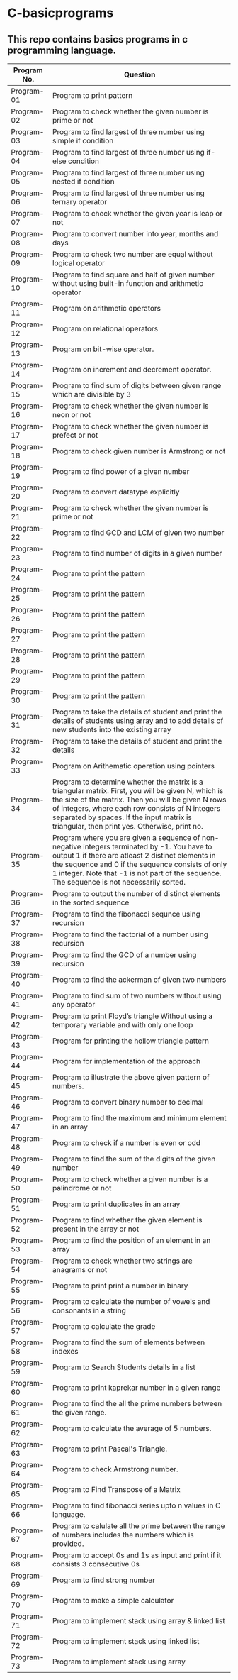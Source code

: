 # C-basicprograms
## This repo contains basics programs in c programming language.
| Program No.| Question |
| ------- | ------ |
| Program-01 | Program to print pattern |
| Program-02 | Program to check whether the given number is prime or not |
| Program-03 | Program to find largest of three number using simple if condition |
| Program-04 | Program to find largest of three number using if-else condition |
| Program-05 | Program to find largest of three number using nested if condition |
| Program-06 | Program to find largest of three number using ternary operator |
| Program-07 | Program to check whether the given year is leap or not |
| Program-08 | Program to convert number into year, months and days |
| Program-09 | Program to check two number are equal without logical operator |
| Program-10 | Program to find square and half of given number without using built-in function and arithmetic operator|
| Program-11 | Program on arithmetic operators |
| Program-12 | Program on relational operators |
| Program-13 | Program on bit-wise operator. |
| Program-14 | Program on increment and decrement operator. |
| Program-15 | Program to find sum of digits between given range which are divisible by 3 |
| Program-16 | Program to check whether the given number is neon or not |
| Program-17 | Program to check whether the given number is prefect or not |
| Program-18 | Program to check given number is Armstrong or not |
| Program-19 | Program to find power of a given number |
| Program-20 | Program to convert datatype explicitly |
| Program-21 | Program to check whether the given number is prime or not |
| Program-22 | Program to find GCD and LCM of given two number |
| Program-23 | Program to find number of digits in a given number |
| Program-24 | Program to print the pattern |
| Program-25 | Program to print the pattern |
| Program-26 | Program to print the pattern |
| Program-27 | Program to print the pattern |
| Program-28 | Program to print the pattern |
| Program-29 | Program to print the pattern |
| Program-30 | Program to print the pattern |
| Program-31 | Program to take the details of student and print the details of students using array and to add details of new students into the existing array |
| Program-32 | Program to take the details of student and print the details |
| Program-33 | Program on Arithematic operation using pointers |
| Program-34 | Program to determine whether the matrix is a triangular matrix. First, you will be given N, which is the size of the matrix. Then you will be given N rows of integers, where each row consists of N integers separated by spaces. If the input matrix is triangular, then print yes. Otherwise, print no. |
| Program-35 | Program where you are given a sequence of non-negative integers terminated by -1. You have to output 1 if there are atleast 2 distinct elements in the sequence and 0 if the sequence consists of only 1 integer. Note that -1 is not part of the sequence. The sequence is not necessarily sorted. |
| Program-36 | Program to output the number of distinct elements in the sorted sequence |
| Program-37 | Program to find the fibonacci sequnce using recursion |
| Program-38 | Program to find the factorial of a number using recursion |
| Program-39 | Program to find the GCD of a number using recursion |
| Program-40 | Program to find the ackerman of given two numbers|
| Program-41 | Program to find sum of two numbers without using any operator |
| Program-42 | Program to print Floyd’s triangle Without using a temporary variable and with only one loop |
| Program-43 | Program for printing the hollow triangle pattern |
| Program-44 | Program for implementation of the approach |
| Program-45 | Program to illustrate the above given pattern of numbers. |
| Program-46 | Program to convert binary number to decimal |
| Program-47 | Program to find the maximum and minimum element in an array|
| Program-48 | Program to check if a number is even or odd  |
| Program-49 | Program to find the sum of the digits of the given number |
| Program-50 | Program to check whether a given number is a palindrome or not  |
| Program-51 | Program to print duplicates in an array |
| Program-52 | Program to find whether the given element is present in the array or not  |
| Program-53 | Program to find the position of an element in an array  |
| Program-54 | Program to check whether two strings are anagrams or not  |
| Program-55 | Program to print print a number in binary  |
| Program-56 | Program to calculate the number of vowels and consonants in a string  |
| Program-57 | Program to calculate the grade  |
| Program-58 | Program to find the sum of elements between indexes  |
| Program-59 | Program to Search Students details in a list |
| Program-60 | Program to print kaprekar number in a given range |
| Program-61 | Program to find the all the prime numbers between the given range. |
| Program-62 | Program to calculate the average of 5 numbers. |
| Program-63 | Program to print Pascal's Triangle. |
| Program-64 | Program to check Armstrong number. |
| Program-65 | Program to Find Transpose of a Matrix |
| Program-66 | Program to find fibonacci series upto n values in C language. |
| Program-67 | Program to calulate all the prime between the range of numbers includes the numbers which is provided. |
| Program-68 | Program to accept 0s and 1s as input and print if it consists 3 consecutive 0s |
| Program-69 | Program to find strong number |
| Program-70 | Program to make a simple calculator |
| Program-71 | Program to implement stack using array & linked list |
| Program-72 | Program to implement stack using linked list |
| Program-73 | Program to implement stack using array |


